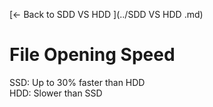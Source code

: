 [← Back to SDD VS HDD ](../SDD VS HDD .md)

# File Opening Speed

SSD: Up to 30% faster than HDD	
HDD: Slower than SSD